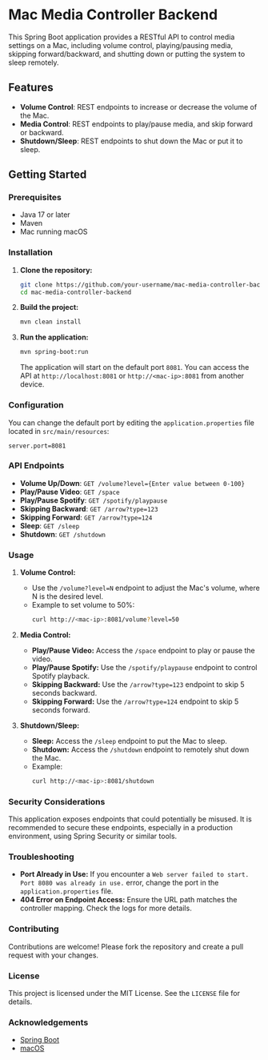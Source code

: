 # Mac Media Controller Backend

This Spring Boot application provides a RESTful API to control media settings on a Mac, including volume control, playing/pausing media, skipping forward/backward, and shutting down or putting the system to sleep remotely.

## Features

- **Volume Control**: REST endpoints to increase or decrease the volume of the Mac.
- **Media Control**: REST endpoints to play/pause media, and skip forward or backward.
- **Shutdown/Sleep**: REST endpoints to shut down the Mac or put it to sleep.

## Getting Started

### Prerequisites

- Java 17 or later
- Maven
- Mac running macOS

### Installation

1. **Clone the repository:**
   ```bash
   git clone https://github.com/your-username/mac-media-controller-backend.git
   cd mac-media-controller-backend
   ```

2. **Build the project:**
   ```bash
   mvn clean install
   ```

3. **Run the application:**
   ```bash
   mvn spring-boot:run
   ```

   The application will start on the default port `8081`. You can access the API at `http://localhost:8081` or `http://<mac-ip>:8081` from another device.

### Configuration

You can change the default port by editing the `application.properties` file located in `src/main/resources`:

```properties
server.port=8081
```

### API Endpoints

- **Volume Up/Down**: `GET /volume?level={Enter value between 0-100}`
- **Play/Pause Video**: `GET /space`
- **Play/Pause Spotify**: `GET /spotify/playpause`
- **Skipping Backward**: `GET /arrow?type=123`
- **Skipping Forward**: `GET /arrow?type=124`
- **Sleep**: `GET /sleep`
- **Shutdown**: `GET /shutdown`

### Usage

1. **Volume Control:**
   - Use the `/volume?level=N` endpoint to adjust the Mac's volume, where N is the desired level.
   - Example to set volume to 50%:
     ```bash
     curl http://<mac-ip>:8081/volume?level=50
     ```

2. **Media Control:**
   - **Play/Pause Video:** Access the `/space` endpoint to play or pause the video.
   - **Play/Pause Spotify:** Use the `/spotify/playpause` endpoint to control Spotify playback.
   - **Skipping Backward:** Use the `/arrow?type=123` endpoint to skip 5 seconds backward.
   - **Skipping Forward:** Use the `/arrow?type=124` endpoint to skip 5 seconds forward.

3. **Shutdown/Sleep:**
   - **Sleep:** Access the `/sleep` endpoint to put the Mac to sleep.
   - **Shutdown:** Access the `/shutdown` endpoint to remotely shut down the Mac.
   - Example:
     ```bash
     curl http://<mac-ip>:8081/shutdown
     ```

### Security Considerations

This application exposes endpoints that could potentially be misused. It is recommended to secure these endpoints, especially in a production environment, using Spring Security or similar tools.

### Troubleshooting

- **Port Already in Use:** If you encounter a `Web server failed to start. Port 8080 was already in use.` error, change the port in the `application.properties` file.
- **404 Error on Endpoint Access:** Ensure the URL path matches the controller mapping. Check the logs for more details.

### Contributing

Contributions are welcome! Please fork the repository and create a pull request with your changes.

### License

This project is licensed under the MIT License. See the `LICENSE` file for details.

### Acknowledgements

- [Spring Boot](https://spring.io/projects/spring-boot)
- [macOS](https://www.apple.com/macos/)
